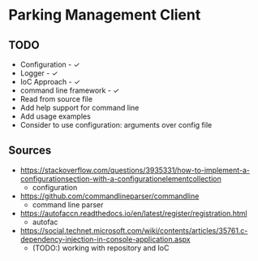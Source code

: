 # Parking Management Client

## TODO

* Configuration - ✓
* Logger - ✓
* IoC Approach - ✓
* command line framework - ✓
* Read from source file
* Add help support for command line
* Add usage examples
* Consider to use configuration: arguments over config file

## Sources

* <https://stackoverflow.com/questions/3935331/how-to-implement-a-configurationsection-with-a-configurationelementcollection>
  * configuration
* <https://github.com/commandlineparser/commandline>
  * command line parser
* <https://autofaccn.readthedocs.io/en/latest/register/registration.html>
  * autofac
* https://social.technet.microsoft.com/wiki/contents/articles/35761.c-dependency-injection-in-console-application.aspx
  * (TODO:) working with repository and IoC